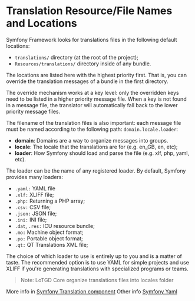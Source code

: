 # Translation Resource/File Names and Locations

Symfony Framework looks for translations files in the following default locations:

-   `translations/` directory (at the root of the project);
-   `Resources/translations/` directory inside of any bundle.

The locations are listed here with the highest priority first. That is, you can override the translation messages of a bundle in the first directory.

The override mechanism works at a key level: only the overridden keys need to be listed in a higher priority message file. When a key is not found in a message file, the translator will automatically fall back to the lower priority message files.

The filename of the translation files is also important: each message file must be named according to the following path: `domain.locale.loader`:

-   **domain**: Domains are a way to organize messages into groups. 
-   **locale**: The locale that the translations are for (e.g. en_GB, en, etc);
-   **loader**: How Symfony should load and parse the file (e.g. xlf, php, yaml, etc).

The loader can be the name of any registered loader. By default, Symfony provides many loaders:

-   `.yaml:` YAML file
-   `.xlf:` XLIFF file;
-   `.php:` Returning a PHP array;
-   `.csv:` CSV file;
-   `.json:` JSON file;
-   `.ini:` INI file;
-   `.dat`, `.res:` ICU resource bundle;
-   `.mo:` Machine object format;
-   `.po:` Portable object format;
-   `.qt:` QT Translations XML file;

The choice of which loader to use is entirely up to you and is a matter of taste. The recommended option is to use YAML for simple projects and use XLIFF if you're generating translations with specialized programs or teams.

> Note: LoTGD Core organize translations files into locales folder

More info in [Symfony Translation component](https://symfony.com/doc/5.2/translation.html)
Other info [Symfony Yaml](https://symfony.com/doc/5.2/components/yaml/yaml_format.html#strings)
